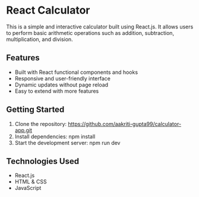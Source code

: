 # React Calculator

This is a simple and interactive calculator built using React.js.
It allows users to perform basic arithmetic operations such as addition, subtraction, multiplication, and division.

## Features

- Built with React functional components and hooks
- Responsive and user-friendly interface
- Dynamic updates without page reload
- Easy to extend with more features

## Getting Started

1. Clone the repository:
   https://github.com/aakriti-gupta99/calculator-app.git
2. Install dependencies:
   npm install
3. Start the development server:
   npm run dev

## Technologies Used
  
- React.js
- HTML & CSS
- JavaScript



